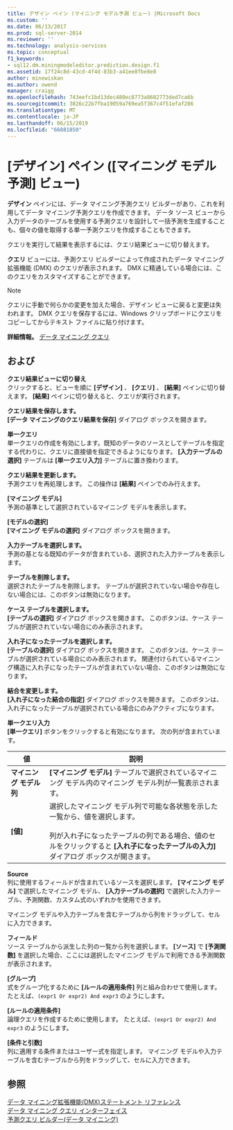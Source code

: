 ```yaml
---
title: デザイン ペイン (マイニング モデル予測 ビュー) |Microsoft Docs
ms.custom: ''
ms.date: 06/13/2017
ms.prod: sql-server-2014
ms.reviewer: ''
ms.technology: analysis-services
ms.topic: conceptual
f1_keywords:
- sql12.dm.miningmodeleditor.prediction.design.f1
ms.assetid: 17f24c8d-43cd-4f4d-83b3-a41ee8fbe8e8
author: minewiskan
ms.author: owend
manager: craigg
ms.openlocfilehash: 743eefc1bd13dec480ec8773a8602773ded7ca6b
ms.sourcegitcommit: 3026c22b7fba19059a769ea5f367c4f51efaf286
ms.translationtype: MT
ms.contentlocale: ja-JP
ms.lasthandoff: 06/15/2019
ms.locfileid: "66081850"
---
```

# <a name="design-pane-mining-model-prediction-view"></a>[デザイン] ペイン ([マイニング モデル予測] ビュー)
  **デザイン** ペインには、データ マイニング予測クエリ ビルダーがあり、これを利用してデータ マイニング予測クエリを作成できます。 データ ソース ビューから入力データのテーブルを使用する予測クエリを設計して一括予測を生成することも、個々の値を取得する単一予測クエリを作成することもできます。  
  
 クエリを実行して結果を表示するには、クエリ結果ビューに切り替えます。  
  
 **クエリ** ビューには、予測クエリ ビルダーによって作成されたデータ マイニング拡張機能 (DMX) のクエリが表示されます。 DMX に精通している場合には、このクエリをカスタマイズすることができます。  
  
> [!NOTE]  
>  クエリに手動で何らかの変更を加えた場合、デザイン ビューに戻ると変更は失われます。 DMX クエリを保存するには、Windows クリップボードにクエリをコピーしてからテキスト ファイルに貼り付けます。  
  
 **詳細情報。** [データ マイニング クエリ](data-mining/data-mining-queries.md)  
  
## <a name="options"></a>および  
 **クエリ結果ビューに切り替え**  
 クリックすると、ビューを順に **[デザイン]** 、 **[クエリ]** 、 **[結果]** ペインに切り替えます。 **[結果]** ペインに切り替えると、クエリが実行されます。  
  
 **クエリ結果を保存します。**  
 **[データ マイニングのクエリ結果を保存]** ダイアログ ボックスを開きます。  
  
 **単一クエリ**  
 単一クエリの作成を有効にします。既知のデータのソースとしてテーブルを指定する代わりに、クエリに直接値を指定できるようになります。 **[入力テーブルの選択]** テーブルは **[単一クエリ入力]** テーブルに置き換わります。  
  
 **クエリ結果を更新します。**  
 予測クエリを再処理します。 この操作は **[結果]** ペインでのみ行えます。  
  
 **[マイニング モデル]**  
 予測の基準として選択されているマイニング モデルを表示します。  
  
 **[モデルの選択]**  
 **[マイニング モデルの選択]** ダイアログ ボックスを開きます。  
  
 **入力テーブルを選択します。**  
 予測の基となる既知のデータが含まれている、選択された入力テーブルを表示します。  
  
 **テーブルを削除します。**  
 選択されたテーブルを削除します。 テーブルが選択されていない場合や存在しない場合には、このボタンは無効になります。  
  
 **ケース テーブルを選択します。**  
 **[テーブルの選択]** ダイアログ ボックスを開きます。 このボタンは、ケース テーブルが選択されていない場合にのみ表示されます。  
  
 **入れ子になったテーブルを選択します。**  
 **[テーブルの選択]** ダイアログ ボックスを開きます。 このボタンは、ケース テーブルが選択されている場合にのみ表示されます。 関連付けられているマイニング構造に入れ子になったテーブルが含まれていない場合、このボタンは無効になります。  
  
 **結合を変更します。**  
 **[入れ子になった結合の指定]** ダイアログ ボックスを開きます。 このボタンは、入れ子になったテーブルが選択されている場合にのみアクティブになります。  
  
 **単一クエリ入力**  
 **[単一クエリ]** ボタンをクリックすると有効になります。 次の列が含まれています。  
  
|値|説明|  
|-----------|-----------------|  
|**マイニング モデル列**|**[マイニング モデル]** テーブルで選択されているマイニング モデル内のマイニング モデル列が一覧表示されます。|  
|**[値]**|選択したマイニング モデル列で可能な各状態を示した一覧から、値を選択します。<br /><br /> 列が入れ子になったテーブルの列である場合、値のセルをクリックすると **[入れ子になったテーブルの入力]** ダイアログ ボックスが開きます。|  
  
 **Source**  
 列に使用するフィールドが含まれているソースを選択します。 **[マイニング モデル]** で選択したマイニング モデル、 **[入力テーブルの選択]** で選択した入力テーブル、予測関数、カスタム式のいずれかを使用できます。  
  
 マイニング モデルや入力テーブルを含むテーブルから列をドラッグして、セルに入力できます。  
  
 **フィールド**  
 ソース テーブルから派生した列の一覧から列を選択します。 **[ソース]** で **[予測関数]** を選択した場合、ここには選択したマイニング モデルで利用できる予測関数が表示されます。  
  
 **[グループ]**  
 式をグループ化するために **[ルールの適用条件]** 列と組み合わせて使用します。 たとえば、`(expr1 Or expr2) And expr3` のようにします。  
  
 **[ルールの適用条件]**  
 論理クエリを作成するために使用します。 たとえば、`(expr1 Or expr2) And expr3` のようにします。  
  
 **[条件と引数]**  
 列に適用する条件またはユーザー式を指定します。 マイニング モデルや入力テーブルを含むテーブルから列をドラッグして、セルに入力できます。  
  
## <a name="see-also"></a>参照  
 [データ マイニング拡張機能&#40;DMX&#41;ステートメント リファレンス](/sql/dmx/data-mining-extensions-dmx-statements)   
 [データ マイニング クエリ インターフェイス](data-mining/data-mining-query-tools.md)   
 [予測クエリ ビルダー&#40;データ マイニング&#41;](prediction-query-builder-data-mining.md)  
  
  
